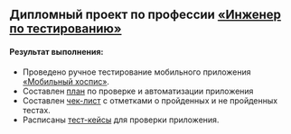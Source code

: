 ## Дипломный проект по профессии [«Инженер по тестированию»](https://github.com/netology-code/qamid-diplom/tree/main)

#### Результат выполнения:
- Проведено ручное тестирование мобильного приложения [«Мобильный хоспис»](https://drive.google.com/drive/u/1/folders/14Sl8CAiIzFqtyXx6BAmWVlbu3_cXXzH1).
- Составлен [план](documentation/Plan.md) по проверке и автоматизации приложения
- Составлен [чек-лист](https://docs.google.com/spreadsheets/d/11A69oGJS54eLRgzj9U9-s91qjpw6ZCxj/edit?usp=sharing&ouid=100012981727855823437&rtpof=true&sd=true) c отметками о пройденных и не пройденных тестах.
- Расписаны [тест-кейсы](https://docs.google.com/spreadsheets/d/1GehWE-hJ9bIBPfzg4VCuqocCDwiwQIeS/edit?usp=sharing&ouid=100012981727855823437&rtpof=true&sd=true) для проверки приложения.
